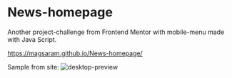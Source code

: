 # News-homepage
Another project-challenge from Frontend Mentor with mobile-menu made with Java Script.

https://magsaram.github.io/News-homepage/

Sample from site:
![desktop-preview](https://github.com/magsaram/News-homepage/assets/123835498/70d737d6-f358-4d7e-aba2-14ce03b1c8ec)
